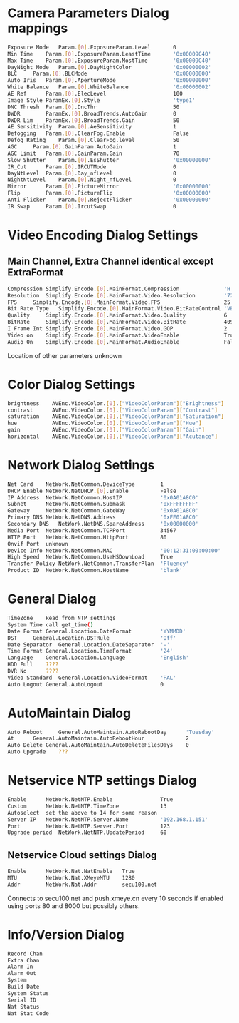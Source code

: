 Camera Parameters Dialog mappings  
=================================  
``` bash
Exposure Mode	Param.[0].ExposureParam.Level		0  
Min Time	Param.[0].ExposureParam.LeastTime	    '0x00009C40'  
Max Time	Param.[0].ExposureParam.MostTime	    '0x00009C40'  
DayNight Mode	Param.[0].DayNightColor			    '0x00000002'  
BLC		Param.[0].BLCMode			                '0x00000000'  
Auto Iris	Param.[0].ApertureMode			        '0x00000000'  
White Balance	Param.[0].WhiteBalance			    '0x00000002'  
AE Ref		Param.[0].ElecLevel			            100  
Image Style	ParamEx.[0].Style 			            'type1'  
DNC Thresh	Param.[0].DncThr			            50  
DWDR		ParamEx.[0].BroadTrends.AutoGain	    0    
DWDR Lim	ParamEx.[0].BroadTrends.Gain		    50  
AE Sensitivity  Param.[0].AeSensitivity			    1  
Defogging	Param.[0].ClearFog.Enable		        False  
Defog Rating	Param.[0].ClearFog.level		    50  
AGC		Param.[0].GainParam.AutoGain		        1  
AGC Limit	Param.[0].GainParam.Gain		        70  
Slow Shutter	Param.[0].EsShutter			        '0x00000000'  
IR_Cut		Param.[0].IRCUTMode			            0  
DayNtLevel	Param.[0].Day_nfLevel			        0  
NightNtLevel	Param.[0].Night_nfLevel			    0  
Mirror		Param.[0].PictureMirror			        '0x00000000'  
Flip		Param.[0].PictureFlip			        '0x00000000'  
Anti Flicker	Param.[0].RejectFlicker			    '0x00000000'  
IR Swap		Param.[0].IrcutSwap			            0  
```

Video Encoding Dialog Settings  
==============================  
Main Channel, Extra Channel identical except ExtraFormat  
------------  
```bash
Compression	Simplify.Encode.[0].MainFormat.Compression		        'H.264'  
Resolution	Simplify.Encode.[0].MainFormat.Video.Resolution		    '720P'  
FPS		Simplify.Encode.[0].MainFormat.Video.FPS		            25  
Bit Rate Type	Simplify.Encode.[0].MainFormat.Video.BitRateControl	'VBR'  
Quality		Simplify.Encode.[0].MainFormat.Video.Quality		    6  
BitRate		Simplify.Encode.[0].MainFormat.Video.BitRate		    4096  
I Frame Int	Simplify.Encode.[0].MainFormat.Video.GOP		        2  
Video on	Simplify.Encode.[0].MainFormat.VideoEnable		        True  
Audio On	Simplify.Encode.[0].MainFormat.AudioEnable		        False  
```
Location of other parameters unknown  

Color Dialog Settings
=====================  
```bash
brightness    AVEnc.VideoColor.[0].["VideoColorParam"]["Brightness"]  
contrast      AVEnc.VideoColor.[0].["VideoColorParam"]["Contrast"]   
saturation    AVEnc.VideoColor.[0].["VideoColorParam"]["Saturation"]   
hue           AVEnc.VideoColor.[0].["VideoColorParam"]["Hue"]   
gain          AVEnc.VideoColor.[0].["VideoColorParam"]["Gain"]  
horizontal    AVEnc.VideoColor.[0].["VideoColorParam"]["Acutance"]  
```

Network Dialog Settings  
=======================  
``` bash
Net Card	NetWork.NetCommon.DeviceType		1  
DHCP Enable	NetWork.NetDHCP.[0].Enable		    False  
IP Address	NetWork.NetCommon.HostIP		    '0x0A01A8C0'  
Subnet		NetWork.NetCommon.Submask		    '0xFFFFFFFF'  
Gateway		NetWork.NetCommon.GateWay		    '0x0A01A8C0'  
Primary DNS	NetWork.NetDNS.Address			    '0xFE01A8C0'  
Secondary DNS	NetWork.NetDNS.SpareAddress		'0x00000000'  
Media Port	NetWork.NetCommon.TCPPort		    34567  
HTTP Port	NetWork.NetCommon.HttpPort		    80  
Onvif Port	unknown
Device Info	NetWork.NetCommon.MAC			    '00:12:31:00:00:00'  
High Speed	NetWork.NetCommon.UseHSDownLoad		True  
Transfer Policy	NetWork.NetCommon.TransferPlan	'Fluency'  
Product ID	NetWork.NetCommon.HostName		    'blank'  
```  
General Dialog  
=============  
``` bash
TimeZone	Read from NTP settings  
System Time	call get_time()  
Date Format	General.Location.DateFormat		    'YYMMDD'  
DST		General.Location.DSTRule		        'Off'  
Date Separator	General.Location.DateSeparator	'-'  
Time Format	General.Location.TimeFormat		    '24'  
Language	General.Location.Language		    'English'  
HDD Full	????  
DVR No		????  
Video Standard	General.Location.VideoFormat	'PAL'  
Auto Logout	General.AutoLogout			        0  
```

AutoMaintain Dialog  
===================  
``` bash
Auto Reboot 	General.AutoMaintain.AutoRebootDay		'Tuesday'  
At		General.AutoMaintain.AutoRebootHour		        2  
Auto Delete	General.AutoMaintain.AutoDeleteFilesDays	0  
Auto Upgrade	???  
```
Netservice NTP settings Dialog  
==============================  
``` bash
Enable		NetWork.NetNTP.Enable				True  
Custom		NetWork.NetNTP.TimeZone				13  
Autoselect	set the above to 14 for some reason  
Server IP	NetWork.NetNTP.Server.Name			'192.168.1.151'  
Port		NetWork.NetNTP.Server.Port			123  
Upgrade period	NetWork.NetNTP.UpdatePeriod		60  
```

Netservice Cloud settings Dialog  
-------------------------------  
```bash
Enable      NetWork.Nat.NatEnable   True 
MTU         NetWork.Nat.XMeyeMTU    1280
Addr        NetWork.Nat.Addr        secu100.net

```
Connects to secu100.net and push.xmeye.cn every 10 seconds if enabled  
using ports 80 and 8000  but possibly others.  

Info/Version Dialog  
===================  
``` bash
Record Chan  
Extra Chan  
Alarm In  
Alarm Out  
System  
Build Date  
System Status  
Serial ID  
Nat Status  
Nat Stat Code  
```